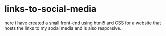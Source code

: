 # links-to-social-media
here i have created a small front-end using html5 and CSS for a website that hosts the links to my social media and is also responsive.
